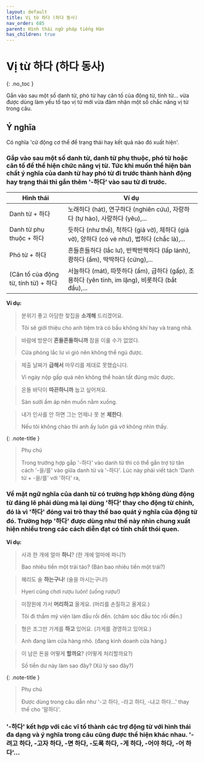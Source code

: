 ```yaml
---
layout: default
title: Vị từ 하다 (하다 동사)
nav_order: 685
parent: Hình thái ngữ pháp tiếng Hàn
has_children: true
---
```


# Vị từ 하다 (하다 동사)
{: .no_toc }

Gắn vào sau một số danh từ, phó từ hay căn tố của động từ, tính từ... vừa được dùng làm yếu tố tạo vị từ mới vừa đảm nhận một số chắc năng vị từ trong câu.

## Ý nghĩa

Có nghĩa 'cử động cơ thể để trạng thái hay kết quả nào đó xuất hiện'.

### Gắp vào sau một số danh từ, danh từ phụ thuộc, phó từ hoặc căn tố để thể hiện chức năng vị từ. Tức khi muốn thể hiện bản chất ý nghĩa của danh từ hay phó từ đi trước thành hành động hay trạng thái thì gắn thêm '-하다' vào sau từ đi trước.

|Hình thái|Ví dụ|
|---|---|
|Danh từ + 하다|노래하다 (hát), 연구하다 (nghiên cứu), 자랑하다 (tự hào), 사랑하다 (yêu),...|
|Danh từ phụ thuộc + 하다|듯하다 (như thể), 척하다 (giả vờ), 체하다 (giả vờ), 양하다 (có vẻ như), 법하다 (chắc là),...|
|Phó từ + 하다|흔들흔들하다 (lắc lư), 반짝반짝하다 (lấp lánh), 쾅하다 (ầm), 딱딱하다 (cứng),...|
|(Căn tố của động từ, tính từ) + 하다|서늘하다 (mát), 따뜻하다 (ấm), 급하다 (gấp), 조용하다 (yên tĩnh, im lặng), 비롯하다 (bắt đầu),...|

**Ví dụ:**

> 분위기 좋고 아담한 찾집을 **소개해** 드리겠어요.
>
> Tôi sẽ giới thiệu cho anh tiệm trà có bầu không khí hay và trang nhã.

> 바람에 방문이 **흔들흔들하니까** 잠을 이룰 수가 없었다.
>
> Cửa phòng lắc lư vì gió nên không thể ngủ được.

> 제출 날짜가 **급해서** 마무리를 제대로 못했습니다.
>
> Vì ngày nộp gấp quá nên không thể hoàn tất đúng mức được.

> 온돌 바닥이 **따끈하니까** 눕고 싶어져요.
>
> Sàn sưởi ấm áp nên muốn nằm xuống.

> 내가 인사를 안 하면 그는 언제나 못 본 **체한다**.
>
> Nếu tôi không chào thì anh ấy luôn giả vờ không nhìn thấy.

{: .note-title }
> Phụ chú
>
> Trong trường hợp gắp '-하다' vào danh từ thì có thể gắn trợ từ tân cách '-을/를' vào giữa danh từ và '-하다'. Lúc này phải viết tách 'Danh từ + -을/를' với '하다' ra,

### Về mặt ngữ nghĩa của danh từ có trường hợp không dùng động từ đáng lẽ phải dùng mà lại dùng '하다' thay cho động từ chính, đó là vì '하다' đóng vai trò thay thế bao quát ý nghĩa của động từ đó. Trường hợp '하다' được dùng như thế này nhìn chung xuất hiện nhiều trong các cách diễn đạt có tính chất thói quen.

**Ví dụ:**

> 사과 한 개에 얼마 **하니**? (한 개에 얼마에 파니?)
>
> Bao nhiêu tiền một trái táo? (Bán bao nhiêu tiền một trái?)

> 혜리도 술 **하는구나**! (술을 마시는구나!)
>
> Hyeri cũng chơi rượu luôn! (uống rượu!)

> 미장원에 가서 **머리하고** 올게요. (머리를 손질하고 올게요.)
>
> Tôi đi thẩm mỹ viện làm đầu rồi đến. (chăm sóc đầu tóc rồi đến.)

> 형은 조그만 가게를 **하고** 있어요. (가게를 경영하고 있어요.)
>
> Anh đang làm cửa hàng nhỏ. (đang kinh doanh cửa hàng.)

> 이 남은 돈을 어떻게 **할까요**? (어떻게 처리할까요?)
>
> Số tiền dư này làm sao đây? (Xử lý sao đây?)

{: .note-title }
> Phụ chú
>
> Được dùng trong câu dẫn như '-고 하다, -라고 하다, -냐고 하다...' thay thế cho '말하다'.

### '-하다' kết hợp với các vĩ tố thành các trợ động từ với hình thái đa dạng và ý nghĩa trong câu cũng được thể hiện khác nhau. '-려고 하다, -고자 하다, -면 하다, -도록 하다, -게 하다, -어야 하다, -어 하다'...
